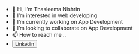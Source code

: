 - 👋 Hi, I’m Thasleema Nishrin
- 👀 I’m interested in web developing
- 🌱 I’m currently working on App Development
- 👯 I’m looking to collaborate on App Development
- 📫 How to reach me ..
- <button>LinkedIn</button>

<!---
nishrin08/nishrin08 is a ✨ special ✨ repository because its `README.md` (this file) appears on your GitHub profile.
You can click the Preview link to take a look at your changes.
--->
